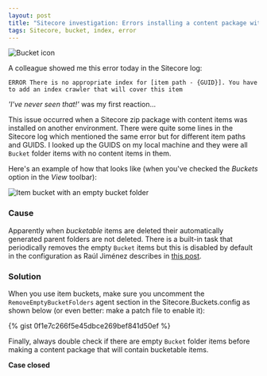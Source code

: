 ```yaml
---
layout: post
title: "Sitecore investigation: Errors installing a content package with item buckets"
tags: Sitecore, bucket, index, error
---
```


<img class="u-max-full-width" src="{{ site.url }}/assets/2016/04/28/bucket_icon.png" alt="Bucket icon">

A colleague showed me this error today in the Sitecore log:

`ERROR There is no appropriate index for [item path - {GUID}]. You have to add an index crawler that will cover this item`

_'I've never seen that!'_ was my first reaction...

This issue occurred when a Sitecore zip package with content items was installed on another environment. There were quite some lines in the Sitecore log which mentioned the same error but for different item paths and GUIDS. I looked up the GUIDS on my local machine and they were all `Bucket` folder items with no content items in them.

Here's an example of how that looks like (when you've checked the _Buckets_ option in the _View_ toolbar):

<img class="u-max-full-width" src="{{ site.url }}/assets/2016/04/28/item_bucket_without_content.png" alt="Item bucket with an empty bucket folder">

### Cause

Apparently when _bucketable_ items are deleted their automatically generated parent folders are not deleted. There is a built-in task that periodically removes the empty `Bucket` items but this is disabled by default in the configuration as Raúl Jiménez describes in [this post](http://blog.rauljimenez.co.uk/the-depths-of-the-bucket/).

### Solution

When you use item buckets, make sure you uncomment the `RemoveEmptyBucketFolders` agent section in the Sitecore.Buckets.config as shown below (or even better: make a patch file to enable it):

{% gist 0f1e7c266f5e45dbce269bef841d50ef %}

Finally, always double check if there are empty `Bucket` folder items before making a content package that will contain bucketable items. 

__Case closed__
